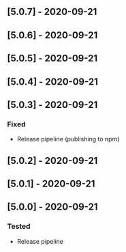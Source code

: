 
## [5.0.7] - 2020-09-21

## [5.0.6] - 2020-09-21

## [5.0.5] - 2020-09-21

## [5.0.4] - 2020-09-21

## [5.0.3] - 2020-09-21
### Fixed
- Release pipeline (publishing to npm)

## [5.0.2] - 2020-09-21

## [5.0.1] - 2020-09-21

## [5.0.0] - 2020-09-21

### Tested
- Release pipeline 
